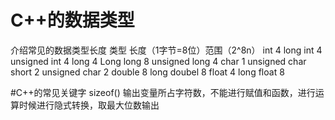 # C++的数据类型
介绍常见的数据类型长度
类型 长度（1字节=8位）范围（2^8n）
int 4
long int 4
unsigned int 4
long 4
Long long 8
unsigned long 4
char 1
unsigned char
short 2
unsigned char 2
double 8
long doubel 8
float 4
long float 8

#C++的常见关键字
sizeof() 输出变量所占字符数，不能进行赋值和函数，进行运算时候进行隐式转换，取最大位数输出
